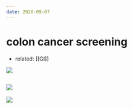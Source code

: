 ```yaml
---
date: 2020-09-07
---
```


# colon cancer screening

- related: [[GI]]

<!-- colon cancer screening average risk and high risk -->

![](https://photos.thisispiggy.com/file/wikiFiles/20200905162632_.png)

## ![](https://photos.thisispiggy.com/file/wikiFiles/20200905162632_1.png)

![](https://photos.thisispiggy.com/file/wikiFiles/20220115140833.png)
